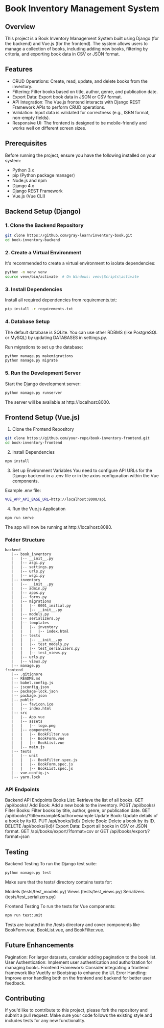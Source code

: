 # Book Inventory Management System

## Overview
This project is a Book Inventory Management System built using Django (for the backend) and Vue.js (for the frontend). The system allows users to manage a collection of books, including adding new books, filtering by criteria, and exporting book data in CSV or JSON format.

## Features
- CRUD Operations: Create, read, update, and delete books from the inventory.
- Filtering: Filter books based on title, author, genre, and publication date.
- Export Data: Export book data in JSON or CSV format.
- API Integration: The Vue.js frontend interacts with Django REST Framework APIs to perform CRUD operations.
- Validation: Input data is validated for correctness (e.g., ISBN format, non-empty fields).
- Responsive UI: The frontend is designed to be mobile-friendly and works well on different screen sizes.

## Prerequisites
Before running the project, ensure you have the following installed on your system:

- Python 3.x
- pip (Python package manager)
- Node.js and npm
- Django 4.x
- Django REST Framework
- Vue.js (Vue CLI)

## Backend Setup (Django)

### 1. Clone the Backend Repository
```bash
git clone https://github.com/gray-learn/inventory-book.git
cd book-inventory-backend
```

### 2. Create a Virtual Environment
It's recommended to create a virtual environment to isolate dependencies:

```bash
python -m venv venv
source venv/bin/activate  # On Windows: venv\Scripts\activate
```

### 3. Install Dependencies
Install all required dependencies from requirements.txt:

```bash
pip install -r requirements.txt
```

### 4. Database Setup
The default database is SQLite. You can use other RDBMS (like PostgreSQL or MySQL) by updating DATABASES in settings.py.

Run migrations to set up the database:

```bash
python manage.py makemigrations
python manage.py migrate
```

### 5. Run the Development Server
Start the Django development server:

```bash
python manage.py runserver
```

The server will be available at http://localhost:8000.

## Frontend Setup (Vue.js)
1. Clone the Frontend Repository
```bash
git clone https://github.com/your-repo/book-inventory-frontend.git
cd book-inventory-frontend
```
2. Install Dependencies
```bash
npm install
```
3. Set up Environment Variables
You need to configure API URLs for the Django backend in a .env file or in the axios configuration within the Vue components.

Example .env file:

```bash
VUE_APP_API_BASE_URL=http://localhost:8000/api
```
4. Run the Vue.js Application
```bash
npm run serve
```

The app will now be running at http://localhost:8080.

### Folder Structure 

```plaintext
backend
   |-- book_inventory
   |   |-- __init__.py
   |   |-- asgi.py
   |   |-- settings.py
   |   |-- urls.py
   |   |-- wsgi.py
   |-- inventory
   |   |-- __init__.py
   |   |-- admin.py
   |   |-- apps.py
   |   |-- forms.py
   |   |-- migrations
   |   |   |-- 0001_initial.py
   |   |   |-- __init__.py
   |   |-- models.py
   |   |-- serializers.py
   |   |-- templates
   |   |   |-- inventory
   |   |   |   |-- index.html
   |   |-- tests
   |   |   |-- __init__.py
   |   |   |-- test_models.py
   |   |   |-- test_serializers.py
   |   |   |-- test_views.py
   |   |-- urls.py
   |   |-- views.py
   |-- manage.py
frontend
   |-- .gitignore
   |-- README.md
   |-- babel.config.js
   |-- jsconfig.json
   |-- package-lock.json
   |-- package.json
   |-- public
   |   |-- favicon.ico
   |   |-- index.html
   |-- src
   |   |-- App.vue
   |   |-- assets
   |   |   |-- logo.png
   |   |-- components
   |   |   |-- BookFilter.vue
   |   |   |-- BookForm.vue
   |   |   |-- BookList.vue
   |   |-- main.js
   |-- tests
   |   |-- unit
   |   |   |-- BookFilter.spec.js
   |   |   |-- BookForm.spec.js
   |   |   |-- BookList.spec.js
   |-- vue.config.js
   |-- yarn.lock
```
### API Endpoints
Backend API Endpoints
Books List: Retrieve the list of all books.
GET /api/books/
Add Book: Add a new book to the inventory.
POST /api/books/
Filter Books: Filter books by title, author, genre, or publication date.
GET /api/books/?title=example&author=example
Update Book: Update details of a book by its ID.
PUT /api/books/{id}/
Delete Book: Delete a book by its ID.
DELETE /api/books/{id}/
Export Data: Export all books in CSV or JSON format.
GET /api/books/export/?format=csv or GET /api/books/export/?format=json

## Testing
Backend Testing
To run the Django test suite:

```bash
python manage.py test
```
Make sure that the tests/ directory contains tests for:

Models (tests/test_models.py)
Views (tests/test_views.py)
Serializers (tests/test_serializers.py)

Frontend Testing
To run the tests for Vue components:

```bash
npm run test:unit
```
Tests are located in the /tests directory and cover components like BookForm.vue, BookList.vue, and BookFilter.vue.

## Future Enhancements
Pagination: For larger datasets, consider adding pagination to the book list.
User Authentication: Implement user authentication and authorization for managing books.
Frontend Framework: Consider integrating a frontend framework like Vuetify or Bootstrap to enhance the UI.
Error Handling: Improve error handling both on the frontend and backend for better user feedback.

## Contributing
If you'd like to contribute to this project, please fork the repository and submit a pull request. Make sure your code follows the existing style and includes tests for any new functionality.

